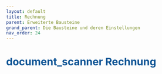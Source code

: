 ```yaml
---
layout: default
title: Rechnung
parent: Erweiterte Bausteine
grand_parent: Die Bausteine und deren Einstellungen
nav_order: 24
---
```


# <span style="color:#0b5394"><span class="material-icons">document_scanner</span> **Rechnung**</span>
